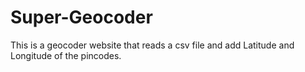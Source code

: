 # Super-Geocoder
This is a geocoder website that reads a csv file and add Latitude and Longitude of the pincodes.
